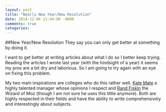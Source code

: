 ```yaml
---
layout: post
title: "Nearly New Year/New Resolution"
date: 2014-12-06 11:44:00 -0800
comments: true
categories: 
---
```

##New Year/New Resolution
They say you can only get better at something by doing it.

I want to get better at writing articles about what I do so I better keep trying. Reading the articles I wrote last year (with the hindsight of a year) it seems my pros are a bit dry and laborious. So I am going to try again with an eye on fixing this problem.

My two main inspirations are colleges who do this rather well. [Kate Mate](http://katemats.com/) a highly talented manager whose opinions I respect and [Rand Fiskin](http://moz.com/rand/) the Wizard of Moz (though I am not sure he uses this tittle anymore). Both are highly respected in their fields and have the ability to write comprehensively and interestingly about subjects.